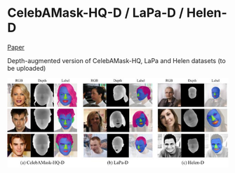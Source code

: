 # CelebAMask-HQ-D / LaPa-D / Helen-D

[Paper](https://openaccess.thecvf.com/content/CVPR2021W/AMFG/html/Lee_Face_Parsing_From_RGB_and_Depth_Using_Cross-Domain_Mutual_Learning_CVPRW_2021_paper.html)

Depth-augmented version of CelebAMask-HQ, LaPa and Helen datasets (to be uploaded)

![alt text](https://github.com/jyunlee/CelebAMask-HQ-D_LaPa-D_Helen-D/blob/main/images/img.jpg)
